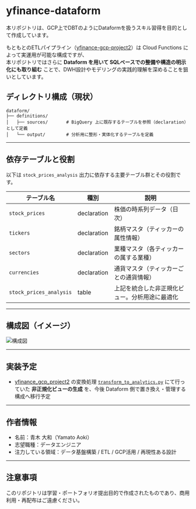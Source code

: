 # yfinance-dataform

本リポジトリは、GCP上でDBTのようにDataformを扱うスキル習得を目的として作成しています。

もともとのETLパイプライン（[yfinance-gcp-project2](https://github.com/yamato-aoki/yfinance_gcp_project2)）は Cloud Functions によって実運用が可能な構成ですが、  
本リポジトリではさらに **Dataform を用いて SQLベースでの整備や構造の明示化にも取り組む** ことで、DWH設計やモデリングの実践的理解を深めることを狙いとしています。


## ディレクトリ構成（現状）

```
dataform/
├── definitions/
│   ├── sources/       # BigQuery 上に既存するテーブルを参照（declaration）として定義
│   └── output/        # 分析用に整形・実体化するテーブルを定義
```


---

## 依存テーブルと役割

以下は `stock_prices_analysis` 出力に依存する主要テーブル群とその役割です。

| テーブル名         | 種別        | 説明                                             |
|--------------------|-------------|--------------------------------------------------|
| `stock_prices`      | declaration | 株価の時系列データ（日次）                      |
| `tickers`           | declaration | 銘柄マスタ（ティッカーの属性情報）              |
| `sectors`           | declaration | 業種マスタ（各ティッカーの属する業種）          |
| `currencies`        | declaration | 通貨マスタ（ティッカーごとの通貨情報）          |
| `stock_prices_analysis` | table  | 上記を統合した非正規化ビュー。分析用途に最適化 |


---

## 構成図（イメージ）

![構成図](docs/stock_prices_analysis.png)

---

## 実装予定

- [yfinance_gcp_project2](https://github.com/yamato-aoki/yfinance_gcp_project2) の変換処理 [`transform_to_analytics.py`](https://github.com/yamato-aoki/yfinance_gcp_project2/blob/main/utils/etl/transform_to_analytics.py) にて行っていた **非正規化ビューの生成** を、今後 Dataform 側で置き換え・管理する構成へ移行予定


---

## 作者情報

- 名前：青木 大和（Yamato Aoki）
- 志望職種：データエンジニア
- 注力している領域：データ基盤構築 / ETL / GCP活用 / 再現性ある設計


---

## 注意事項

このリポジトリは学習・ポートフォリオ提出目的で作成されたものであり、商用利用・再配布はご遠慮ください。
